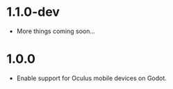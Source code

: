 1.1.0-dev
=========
- More things coming soon... 

1.0.0
=====
- Enable support for Oculus mobile devices on Godot.
